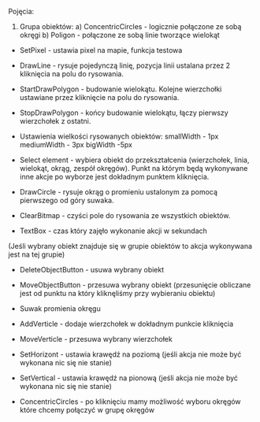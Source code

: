 ﻿Pojęcia:

1. Grupa obiektów: 
	a) ConcentricCircles - logicznie połączone ze sobą okręgi
	b) Poligon - połączone ze sobą linie tworzące wielokąt


* SetPixel - ustawia pixel na mapie, funkcja testowa

* DrawLine - rysuje pojedynczą linię, pozycja linii ustalana przez 2 kliknięcia na polu do rysowania.

* StartDrawPolygon - budowanie wielokątu. Kolejne wierzchołki ustawiane przez kliknięcie na polu do rysowania.

* StopDrawPolygon - końcy budowanie wielokątu, łączy pierwszy wierzchołek z ostatni.

* Ustawienia wielkości rysowanych obiektów:
	smallWidth - 1px
	mediumWidth - 3px
	bigWidth -5px

* Select element - wybiera obiekt do przekształcenia (wierzchołek, linia, wielokąt, okrąg, zespół okręgów). Punkt na którym będą wykonywane inne akcje po wyborze jest dokładnym punktem kliknięcia.

* DrawCircle - rysuje okrąg o promieniu ustalonym za pomocą pierwszego od góry suwaka.

* ClearBitmap - czyści pole do rysowania ze wszystkich obiektów.

* TextBox - czas który zajęło wykonanie akcji w sekundach

(Jeśli wybrany obiekt znajduje się w grupie obiektów to akcja wykonywana jest na tej grupie)
  * DeleteObjectButton - usuwa wybrany obiekt
  * MoveObjectButton - przesuwa wybrany obiekt (przesunięcie obliczane jest od punktu na który kliknęliśmy przy wybieraniu obiektu)

* Suwak promienia okręgu

* AddVerticle - dodaje wierzchołek w dokładnym punkcie kliknięcia

* MoveVerticle - przesuwa wybrany wierzchołek

* SetHorizont - ustawia krawędź na poziomą (jeśli akcja nie może być wykonana nic się nie stanie)

* SetVertical - ustawia krawędź na pionową (jeśli akcja nie może być wykonana nic się nie stanie)

* ConcentricCircles - po kliknięciu mamy możliwość wyboru okręgów które chcemy połączyć w grupę okręgów
